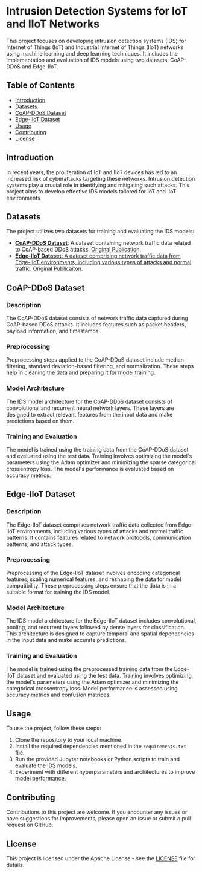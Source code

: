 # Intrusion Detection Systems for IoT and IIoT Networks

This project focuses on developing intrusion detection systems (IDS) for Internet of Things (IoT) and Industrial Internet of Things (IIoT) networks using machine learning and deep learning techniques. It includes the implementation and evaluation of IDS models using two datasets: CoAP-DDoS and Edge-IIoT.

## Table of Contents

- [Introduction](#introduction)
- [Datasets](#datasets)
- [CoAP-DDoS Dataset](#coap-ddos-dataset)
- [Edge-IIoT Dataset](#edge-iiot-dataset)
- [Usage](#usage)
- [Contributing](#contributing)
- [License](#license)

## Introduction

In recent years, the proliferation of IoT and IIoT devices has led to an increased risk of cyberattacks targeting these networks. Intrusion detection systems play a crucial role in identifying and mitigating such attacks. This project aims to develop effective IDS models tailored for IoT and IIoT environments.

## Datasets

The project utilizes two datasets for training and evaluating the IDS models:

- **<a href="https://www.kaggle.com/datasets/jaredalanmathews/coapddos">CoAP-DDoS Dataset</a>**: A dataset containing network traffic data related to CoAP-based DDoS attacks. <a href="https://ieeexplore.ieee.org/document/9845285">Original Publication</a>.
- **<a href="https://www.kaggle.com/datasets/mohamedamineferrag/edgeiiotset-cyber-security-dataset-of-iot-iiot">Edge-IIoT Dataset**: A dataset comprising network traffic data from Edge-IIoT environments, including various types of attacks and normal traffic. <a href="https://ieee-dataport.org/documents/edge-iiotset-new-comprehensive-realistic-cyber-security-dataset-iot-and-iiot-applications">Original Publicaiton</a>.

## CoAP-DDoS Dataset

### Description

The CoAP-DDoS dataset consists of network traffic data captured during CoAP-based DDoS attacks. It includes features such as packet headers, payload information, and timestamps.

### Preprocessing

Preprocessing steps applied to the CoAP-DDoS dataset include median filtering, standard deviation-based filtering, and normalization. These steps help in cleaning the data and preparing it for model training.

### Model Architecture

The IDS model architecture for the CoAP-DDoS dataset consists of convolutional and recurrent neural network layers. These layers are designed to extract relevant features from the input data and make predictions based on them.

### Training and Evaluation

The model is trained using the training data from the CoAP-DDoS dataset and evaluated using the test data. Training involves optimizing the model's parameters using the Adam optimizer and minimizing the sparse categorical crossentropy loss. The model's performance is evaluated based on accuracy metrics.

## Edge-IIoT Dataset

### Description

The Edge-IIoT dataset comprises network traffic data collected from Edge-IIoT environments, including various types of attacks and normal traffic patterns. It contains features related to network protocols, communication patterns, and attack types.

### Preprocessing

Preprocessing of the Edge-IIoT dataset involves encoding categorical features, scaling numerical features, and reshaping the data for model compatibility. These preprocessing steps ensure that the data is in a suitable format for training the IDS model.

### Model Architecture

The IDS model architecture for the Edge-IIoT dataset includes convolutional, pooling, and recurrent layers followed by dense layers for classification. This architecture is designed to capture temporal and spatial dependencies in the input data and make accurate predictions.

### Training and Evaluation

The model is trained using the preprocessed training data from the Edge-IIoT dataset and evaluated using the test data. Training involves optimizing the model's parameters using the Adam optimizer and minimizing the categorical crossentropy loss. Model performance is assessed using accuracy metrics and confusion matrices.

## Usage

To use the project, follow these steps:

1. Clone the repository to your local machine.
2. Install the required dependencies mentioned in the `requirements.txt` file.
3. Run the provided Jupyter notebooks or Python scripts to train and evaluate the IDS models.
4. Experiment with different hyperparameters and architectures to improve model performance.

## Contributing

Contributions to this project are welcome. If you encounter any issues or have suggestions for improvements, please open an issue or submit a pull request on GitHub.

## License

This project is licensed under the Apache License - see the [LICENSE](LICENSE) file for details.
